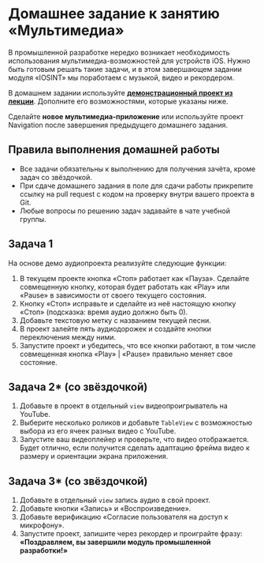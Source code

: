 # Домашнее задание к занятию «Мультимедиа»

В промышленной разработке нередко возникает необходимость использования мультимедиа-возможностей для устройств iOS. Нужно быть готовым решать такие задачи, и в этом завершающем задании модуля «IOSINT» мы поработаем с музыкой, видео и рекордером. 

В домашнем задании используйте **[демонстрационный проект из лекции](https://github.com/netology-code/iosint-code/tree/main/12)**. Дополните его возможностями, которые указаны ниже.

Сделайте **новое мультимедиа-приложение** или используйте проект Navigation после завершения предыдущего домашнего задания.

## Правила выполнения домашней работы

* Все задачи обязательны к выполнению для получения зачёта, кроме задач со звёздочкой.
* При сдаче домашнего задания в поле для сдачи работы прикрепите ссылку на pull request с кодом на проверку внутри вашего проекта в Git.
* Любые вопросы по решению задач задавайте в чате учебной группы.

## Задача 1
На основе демо аудиопроекта реализуйте следующие функции:
1. В текущем проекте кнопка «Стоп» работает как «Пауза». Сделайте совмещенную кнопку, которая будет работать как «Play» или «Pause» в зависимости от своего текущего состояния.
2. Кнопку «Стоп» исправьте и сделайте из неё настоящую кнопку «Стоп» (подсказка: время аудио должно быть 0).
3. Добавьте текстовую метку с названием текущей песни.
4. В проект залейте пять аудиодорожек и создайте кнопки переключения между ними.
5. Запустите проект и убедитесь, что все кнопки работают, в том числе совмещенная кнопка «Play» | «Pause» правильно меняет свое состояние.

## Задача 2* (со звёздочкой)
1. Добавьте в проект в отдельный `view` видеопроигрыватель на YouTube.
2. Выберите несколько роликов и добавьте `TableView` с возможностью выбора из его ячеек разных видео с YouTube.
3. Запустите ваш видеоплейер и проверьте, что видео отображается. Будет отлично, если получится сделать адаптацию фрейма видео к размеру и ориентации экрана приложения.

## Задача 3* (со звёздочкой)
1. Добавьте в отдельный `view` запись аудио в свой проект. 
2. Добавьте кнопки «Запись» и «Воспроизведение».
3. Добавьте верификацию «Согласие пользователя на доступ к микрофону».
4. Запустите проект, запишите через рекордер и проиграйте фразу: **«Поздравляем, вы завершили модуль промышленной разработки!»**

